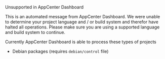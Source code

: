 Unsupported in AppCenter Dashboard

This is an automated message from AppCenter Dashboard. We were unable to determine your
project language and / or build system and therefor have halted all operations.
Please make sure you are using a supported language and build system to
continue.

Currently AppCenter Dashboard is able to process these types of projects
- Debian packages (requires `debian/control` file)
